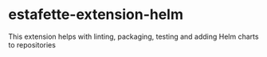 # estafette-extension-helm
This extension helps with linting, packaging, testing and adding Helm charts to repositories
